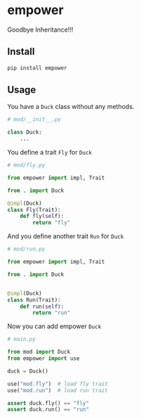 # empower

Goodbye Inheritance!!!

## Install

```python
pip install empower
```

## Usage

You have a `Duck` class without any methods.

```python
# mod/__init__.py

class Duck:
    ...
```

You define a trait `Fly` for `Duck`
```python
# mod/fly.py

from empower import impl, Trait

from . import Duck

@impl(Duck)
class Fly(Trait):
    def fly(self):
        return "fly"
```

And you define another trait `Run` for `Duck`
```python
# mod/run.py

from empower import impl, Trait

from . import Duck


@impl(Duck)
class Run(Trait):
    def run(self):
        return "run"
```

Now you can add empower `Duck`
```python
# main.py

from mod import Duck
from empower import use

duck = Duck()

use("mod.fly")  # load fly trait
use("mod.run")  # load run trait

assert duck.fly() == "fly"
assert duck.run() == "run"
```